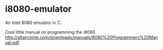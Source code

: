 # i8080-emulator
An Intel 8080 emulator in C.

Cool little manual on programming the i8080.
http://altairclone.com/downloads/manuals/8080%20Programmers%20Manual.pdf
